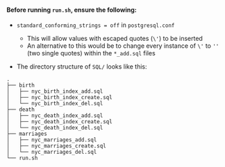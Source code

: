 #### Before running `run.sh`, ensure the following:

- `standard_conforming_strings = off` in `postgresql.conf`
    - This will allow values with escaped quotes (`\'`) to be inserted
    - An alternative to this would be to change every instance of `\'` to `''` (two single quotes) 
    within the `*_add.sql` files
   
- The directory structure of `SQL/` looks like this:

```
.
├── birth
│   ├── nyc_birth_index_add.sql
│   ├── nyc_birth_index_create.sql
│   └── nyc_birth_index_del.sql
├── death
│   ├── nyc_death_index_add.sql
│   ├── nyc_death_index_create.sql
│   └── nyc_death_index_del.sql
├── marriages
│   ├── nyc_marriages_add.sql
│   ├── nyc_marriages_create.sql
│   └── nyc_marriages_del.sql
└── run.sh
```